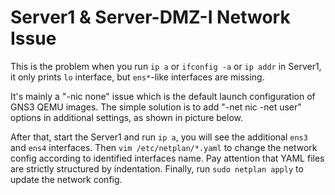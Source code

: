 # Server1 & Server-DMZ-I Network Issue

This is the problem when you run `ip a` or `ifconfig -a` or `ip addr` in Server1, it only prints `lo` interface, but `ens*`-like interfaces are missing.

It's mainly a "-nic none" issue which is the default launch configuration of GNS3 QEMU images. The simple solution is to add "-net nic -net user" options in additional settings, as shown in picture below.



After that, start the Server1 and run `ip a`, you will see the additional `ens3` and `ens4` interfaces. Then `vim /etc/netplan/*.yaml` to change the network config according to identified interfaces name. Pay attention that YAML files are strictly structured by indentation. Finally, run `sudo netplan apply` to update the network config.